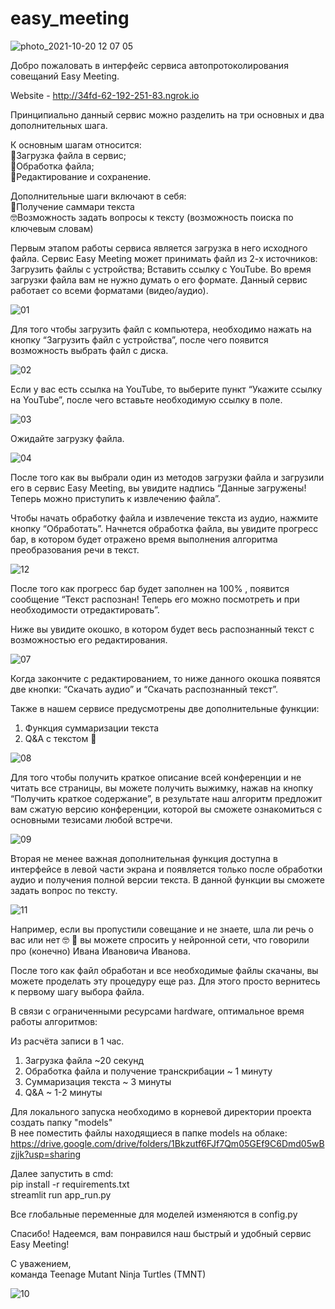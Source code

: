 # easy_meeting  
![photo_2021-10-20 12 07 05](https://user-images.githubusercontent.com/74874309/138611209-1bb05449-4635-44a0-8416-b20a639c09b9.jpeg)

Добро пожаловать в интерфейс сервиса автопротоколирования совещаний Easy Meeting.  

Website - http://34fd-62-192-251-83.ngrok.io 

Принципиально данный сервис можно разделить на три основных и два дополнительных шага.   

К основным шагам относится:   
💁Загрузка файла в сервис;  
💁Обработка файла;  
💁Редактирование и сохранение.  

Дополнительные шаги включают в себя:  
🧐Получение саммари текста  
🤓Возможность задать вопросы к тексту (возможность поиска по ключевым словам)  

Первым этапом работы сервиса является загрузка в него исходного файла. Сервис Easy Meeting может принимать файл из 2-х источников: 
Загрузить файлы с устройства; 
Вставить ссылку с YouTube.
Во время загрузки файла вам не нужно думать о его формате. Данный сервис работает со всеми форматами (видео/аудио).  

![01](https://user-images.githubusercontent.com/60604574/138611948-1d8f49f2-920a-4d58-a0a0-bcb095924ff5.png)  

Для того чтобы загрузить файл с компьютера, необходимо нажать на кнопку “Загрузить файл с устройства”, после чего появится возможность выбрать файл с диска.  

![02](https://user-images.githubusercontent.com/60604574/138612008-a8c50f86-b1a0-4b05-871f-8f63fa975ab9.png)  

Если у вас есть ссылка на YouTube, то выберите пункт “Укажите ссылку на YouTube”, после чего вставьте необходимую ссылку в поле.  

![03](https://user-images.githubusercontent.com/60604574/138612048-b6c5a055-c140-45d7-9ce0-18ad461f9655.png)  

Ожидайте загрузку файла.  

![04](https://user-images.githubusercontent.com/60604574/138612109-82259a2c-7ac7-4620-aa43-3099aa7154dd.png)  

После того как вы выбрали один из методов загрузки файла и загрузили его в сервис Easy Meeting, вы увидите надпись “Данные загружены! Теперь можно приступить к извлечению файла”.   

Чтобы начать обработку файла и извлечение текста из аудио, нажмите кнопку “Обработать”. Начнется обработка файла, вы увидите прогресс бар, в котором будет отражено время выполнения алгоритма преобразования речи в текст.  

![12](https://user-images.githubusercontent.com/60604574/138612572-9101d45b-05df-4144-ab90-0ac4f3b2e346.png)  

После того как прогресс бар будет заполнен на 100% , появится сообщение “Текст распознан! Теперь его можно посмотреть и при необходимости отредактировать”.  

Ниже вы увидите окошко, в котором будет весь распознанный текст с возможностью его редактирования.   

![07](https://user-images.githubusercontent.com/60604574/138612155-03333ad1-78a9-4cbb-bd6f-267eef59675a.png)  

Когда закончите с редактированием, то ниже данного окошка появятся две кнопки: “Скачать аудио” и “Скачать распознанный текст”.  

Также в нашем сервисе предусмотрены две дополнительные функции:  
1. Функция суммаризации текста  
2. Q&A с текстом 💁  

![08](https://user-images.githubusercontent.com/60604574/138612188-b8d79e4d-4954-48df-ad3f-697886a50db1.png)  

Для того чтобы получить краткое описание всей конференции и не читать все страницы, вы можете получить выжимку, нажав на кнопку “Получить краткое содержание”, в результате наш алгоритм предложит вам сжатую версию конференции, которой вы сможете ознакомиться с основными тезисами любой встречи.  

![09](https://user-images.githubusercontent.com/60604574/138612212-454bac93-2560-4556-a0bc-b897fa7c9b61.png)  

Вторая не менее важная дополнительная функция доступна в интерфейсе в левой части экрана и появляется только после обработки аудио и получения полной версии текста. 
В данной функции вы сможете задать вопрос по тексту.  

![11](https://user-images.githubusercontent.com/60604574/138612394-aa50d75c-7d9e-428d-9d94-d18a8a13c3a9.png)  

Например, если вы пропустили совещание и не знаете, шла ли речь о вас или нет 🤓 🙈 вы можете спросить у нейронной сети, что говорили про (конечно) Ивана Ивановича Иванова.

После того как файл обработан и все необходимые файлы скачаны, вы можете проделать эту процедуру еще раз. Для этого просто вернитесь к первому шагу выбора файла.

В связи с ограниченными ресурсами hardware, оптимальное время работы алгоритмов:  

Из расчёта записи в 1 час.  
1. Загрузка файла ~20 секунд 
2. Обработка файла и получение транскрибации ~ 1 минуту  
3. Суммаризация текста ~ 3 минуты  
4. Q&A ~ 1-2 минуты  


Для локального запуска необходимо в корневой директории проекта создать папку "models"  
В нее поместить файлы находящиеся в папке models на облаке:  
https://drive.google.com/drive/folders/1Bkzutf6FJf7Qm05GEf9C6Dmd05wBzjjk?usp=sharing  

Далее запустить в cmd:  
pip install -r requirements.txt   
streamlit run app_run.py  

Все глобальные переменные для моделей изменяются в config.py  


Спасибо! Надеемся, вам понравился наш быстрый и удобный сервис Easy Meeting!  

С уважением,  
команда Teenage Mutant Ninja Turtles (TMNT)  

![10](https://user-images.githubusercontent.com/60604574/138612229-ff6aad73-ef1a-4150-8fa1-835d6de9a610.jpg)  
